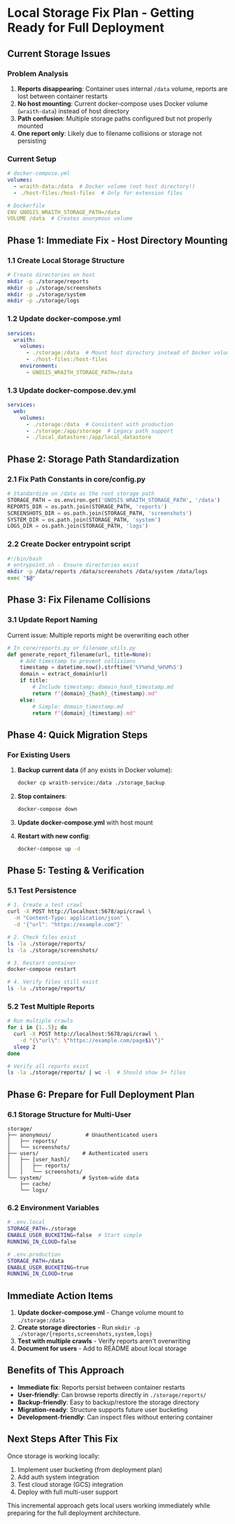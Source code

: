 # Local Storage Fix Plan - Getting Ready for Full Deployment

## Current Storage Issues

### Problem Analysis
1. **Reports disappearing**: Container uses internal `/data` volume, reports are lost between container restarts
2. **No host mounting**: Current docker-compose uses Docker volume (`wraith-data`) instead of host directory
3. **Path confusion**: Multiple storage paths configured but not properly mounted
4. **One report only**: Likely due to filename collisions or storage not persisting

### Current Setup
```yaml
# docker-compose.yml
volumes:
  - wraith-data:/data  # Docker volume (not host directory!)
  - ./host-files:/host-files  # Only for extension files

# Dockerfile
ENV GNOSIS_WRAITH_STORAGE_PATH=/data
VOLUME /data  # Creates anonymous volume
```

## Phase 1: Immediate Fix - Host Directory Mounting

### 1.1 Create Local Storage Structure
```bash
# Create directories on host
mkdir -p ./storage/reports
mkdir -p ./storage/screenshots
mkdir -p ./storage/system
mkdir -p ./storage/logs
```

### 1.2 Update docker-compose.yml
```yaml
services:
  wraith:
    volumes:
      - ./storage:/data  # Mount host directory instead of Docker volume
      - ./host-files:/host-files
    environment:
      - GNOSIS_WRAITH_STORAGE_PATH=/data
```

### 1.3 Update docker-compose.dev.yml 
```yaml
services:
  web:
    volumes:
      - ./storage:/data  # Consistent with production
      - ./storage:/app/storage  # Legacy path support
      - ./local_datastore:/app/local_datastore
```

## Phase 2: Storage Path Standardization

### 2.1 Fix Path Constants in core/config.py
```python
# Standardize on /data as the root storage path
STORAGE_PATH = os.environ.get('GNOSIS_WRAITH_STORAGE_PATH', '/data')
REPORTS_DIR = os.path.join(STORAGE_PATH, 'reports')
SCREENSHOTS_DIR = os.path.join(STORAGE_PATH, 'screenshots')
SYSTEM_DIR = os.path.join(STORAGE_PATH, 'system')
LOGS_DIR = os.path.join(STORAGE_PATH, 'logs')
```

### 2.2 Create Docker entrypoint script
```bash
#!/bin/bash
# entrypoint.sh - Ensure directories exist
mkdir -p /data/reports /data/screenshots /data/system /data/logs
exec "$@"
```

## Phase 3: Fix Filename Collisions

### 3.1 Update Report Naming
Current issue: Multiple reports might be overwriting each other
```python
# In core/reports.py or filename_utils.py
def generate_report_filename(url, title=None):
    # Add timestamp to prevent collisions
    timestamp = datetime.now().strftime('%Y%m%d_%H%M%S')
    domain = extract_domain(url)
    if title:
        # Include timestamp: domain_hash_timestamp.md
        return f"{domain}_{hash}_{timestamp}.md"
    else:
        # Simple: domain_timestamp.md
        return f"{domain}_{timestamp}.md"
```

## Phase 4: Quick Migration Steps

### For Existing Users
1. **Backup current data** (if any exists in Docker volume):
   ```bash
   docker cp wraith-service:/data ./storage_backup
   ```

2. **Stop containers**:
   ```bash
   docker-compose down
   ```

3. **Update docker-compose.yml** with host mount

4. **Restart with new config**:
   ```bash
   docker-compose up -d
   ```

## Phase 5: Testing & Verification

### 5.1 Test Persistence
```bash
# 1. Create a test crawl
curl -X POST http://localhost:5678/api/crawl \
  -H "Content-Type: application/json" \
  -d '{"url": "https://example.com"}'

# 2. Check files exist
ls -la ./storage/reports/
ls -la ./storage/screenshots/

# 3. Restart container
docker-compose restart

# 4. Verify files still exist
ls -la ./storage/reports/
```

### 5.2 Test Multiple Reports
```bash
# Run multiple crawls
for i in {1..5}; do
  curl -X POST http://localhost:5678/api/crawl \
    -d "{\"url\": \"https://example.com/page$i\"}"
  sleep 2
done

# Verify all reports exist
ls -la ./storage/reports/ | wc -l  # Should show 5+ files
```

## Phase 6: Prepare for Full Deployment Plan

### 6.1 Storage Structure for Multi-User
```
storage/
├── anonymous/           # Unauthenticated users
│   ├── reports/
│   └── screenshots/
├── users/              # Authenticated users
│   ├── [user_hash]/
│   │   ├── reports/
│   │   └── screenshots/
└── system/             # System-wide data
    ├── cache/
    └── logs/
```

### 6.2 Environment Variables
```bash
# .env.local
STORAGE_PATH=./storage
ENABLE_USER_BUCKETING=false  # Start simple
RUNNING_IN_CLOUD=false

# .env.production
STORAGE_PATH=/data
ENABLE_USER_BUCKETING=true
RUNNING_IN_CLOUD=true
```

## Immediate Action Items

1. **Update docker-compose.yml** - Change volume mount to `./storage:/data`
2. **Create storage directories** - Run `mkdir -p ./storage/{reports,screenshots,system,logs}`
3. **Test with multiple crawls** - Verify reports aren't overwriting
4. **Document for users** - Add to README about local storage

## Benefits of This Approach

- **Immediate fix**: Reports persist between container restarts
- **User-friendly**: Can browse reports directly in `./storage/reports/`
- **Backup-friendly**: Easy to backup/restore the storage directory
- **Migration-ready**: Structure supports future user bucketing
- **Development-friendly**: Can inspect files without entering container

## Next Steps After This Fix

Once storage is working locally:
1. Implement user bucketing (from deployment plan)
2. Add auth system integration
3. Test cloud storage (GCS) integration
4. Deploy with full multi-user support

This incremental approach gets local users working immediately while preparing for the full deployment architecture.
